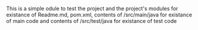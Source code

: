 This is a simple odule to test the project and the project's modules for existance of Readme.md, pom.xml, contents of /src/main/java for existance of main code and contents of /src/test/java for existance of test code 